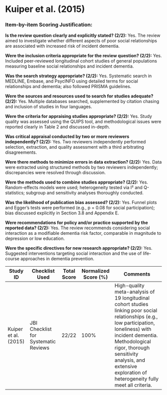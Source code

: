 # Kuiper et al. (2015)

### Item-by-item Scoring Justification:

**Is the review question clearly and explicitly stated? (2/2):** Yes. The review aimed to investigate whether different aspects of poor social relationships are associated with increased risk of incident dementia.

**Were the inclusion criteria appropriate for the review question? (2/2):** Yes. Included peer-reviewed longitudinal cohort studies of general populations measuring baseline social relationships and incident dementia.

**Was the search strategy appropriate? (2/2):** Yes. Systematic search in MEDLINE, Embase, and PsycINFO using detailed terms for social relationships and dementia; also followed PRISMA guidelines.

**Were the sources and resources used to search for studies adequate? (2/2):** Yes. Multiple databases searched, supplemented by citation chasing and inclusion of studies in four languages.

**Were the criteria for appraising studies appropriate? (2/2):** Yes. Study quality was assessed using the QUIPS tool, and methodological issues were reported clearly in Table 2 and discussed in-depth.

**Was critical appraisal conducted by two or more reviewers independently? (2/2):** Yes. Two reviewers independently performed selection, extraction, and quality assessment with a third arbitrating disagreements.

**Were there methods to minimize errors in data extraction? (2/2):** Yes. Data were extracted using structured methods by two reviewers independently; discrepancies were resolved through discussion.

**Were the methods used to combine studies appropriate? (2/2):** Yes. Random-effects models were used; heterogeneity tested via I² and Q-statistics; subgroup and sensitivity analyses thoroughly conducted.

**Was the likelihood of publication bias assessed? (2/2):** Yes. Funnel plots and Egger’s tests were performed (e.g., p = 0.08 for social participation); bias discussed explicitly in Section 3.8 and Appendix E.

**Were recommendations for policy and/or practice supported by the reported data? (2/2):** Yes. The review recommends considering social interaction as a modifiable dementia risk factor, comparable in magnitude to depression or low education.

**Were the specific directives for new research appropriate? (2/2):** Yes. Suggested interventions targeting social interaction and the use of life-course approaches in dementia prevention.

| Study ID | Checklist Used | Total Score | Normalized Score (%) | Comments |
| --- | --- | --- | --- | --- |
| Kuiper et al. (2015) | JBI Checklist for Systematic Reviews | 22/22 | 100% | High-quality meta-analysis of 19 longitudinal cohort studies linking poor social relationships (e.g., low participation, loneliness) with incident dementia. Methodological rigor, thorough sensitivity analysis, and extensive exploration of heterogeneity fully meet all criteria. |
